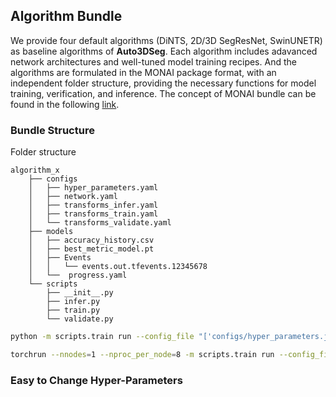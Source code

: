 ## Algorithm Bundle

We provide four default algorithms (DiNTS, 2D/3D SegResNet, SwinUNETR) as baseline algorithms of **Auto3DSeg**. Each algorithm includes adavanced network architectures and well-tuned model training recipes. And the algorithms are formulated in the MONAI package format, with an independent folder structure, providing the necessary functions for model training, verification, and inference. The concept of MONAI bundle can be found in the following [link](https://docs.monai.io/en/latest/mb_specification.html).

### Bundle Structure

Folder structure

```
algorithm_x
    ├── configs
    │   ├── hyper_parameters.yaml
    │   ├── network.yaml
    │   ├── transforms_infer.yaml
    │   ├── transforms_train.yaml
    │   └── transforms_validate.yaml
    ├── models
    │   ├── accuracy_history.csv
    │   ├── best_metric_model.pt
    │   ├── Events
    │   │   └── events.out.tfevents.12345678
    │   └──  progress.yaml
    └── scripts
	    ├── __init__.py
        ├── infer.py
	    ├── train.py
	    └── validate.py
```

```bash
python -m scripts.train run --config_file "['configs/hyper_parameters.json','configs/network.yaml','configs/transforms_train.json','configs/transforms_validate.json']"
```

```bash
torchrun --nnodes=1 --nproc_per_node=8 -m scripts.train run --config_file "['configs/hyper_parameters.json','configs/network.yaml','configs/transforms_train.json','configs/transforms_validate.json']"
```

### Easy to Change Hyper-Parameters
